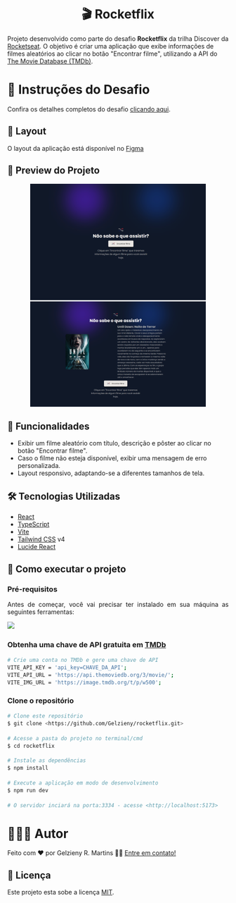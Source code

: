 <h1 align="center"> 🎬 Rocketflix </h1>

<p align="justify">

Projeto desenvolvido como parte do desafio **Rocketflix** da trilha Discover da [Rocketseat](https://www.rocketseat.com.br/). O objetivo é criar uma aplicação que exibe informações de filmes aleatórios ao clicar no botão "Encontrar filme", utilizando a API do [The Movie Database (TMDb)](https://www.themoviedb.org/).
</p>

# 📄 Instruções do Desafio

Confira os detalhes completos do desafio [clicando aqui](https://efficient-sloth-d85.notion.site/Desafio-Rocketflix-5ca1c56b5e52473eb12e8b2bc3ab1b8d).


## 🎨 Layout

O layout da aplicação está disponível no [Figma](<https://www.figma.com/design/8a6SH7S0h35qNktNk7MeVc/Rocketflix-%E2%80%A2-Desafio-Discover--Community---Copy-?node-id=0-1&p=f&t=qHMzLNz0NkeHiUvS-0>)


## 📸 Preview do Projeto

<p align="center">
  <img src=".github/img/home.png" alt="Home do projeto" width="400"/>
  <img src=".github/img/image.png" alt="Home Filme" width="400"/>
</p>

## 🧩 Funcionalidades

* Exibir um filme aleatório com título, descrição e pôster ao clicar no botão "Encontrar filme".
* Caso o filme não esteja disponível, exibir uma mensagem de erro personalizada.
* Layout responsivo, adaptando-se a diferentes tamanhos de tela.

## 🛠️ Tecnologias Utilizadas

- [React](https://react.dev/)
- [TypeScript](https://www.typescriptlang.org/)
- [Vite](https://vitejs.dev/)
- [Tailwind CSS](https://tailwindcss.com/) v4
- [Lucide React](https://lucide.dev/)


## 🚀 Como executar o projeto

### Pré-requisitos

<p align="justify">Antes de começar, você vai precisar ter instalado em sua máquina as seguintes ferramentas:</p>

<a href="https://skillicons.dev">
  <img src="https://skillicons.dev/icons?i=git,nodejs,vite,vscode" />
</a>


### Obtenha uma chave de API gratuita em [TMDb](https://www.themoviedb.org/settings/api)

```bash
# Crie uma conta no TMDb e gere uma chave de API
VITE_API_KEY = 'api_key=CHAVE_DA_API';
VITE_API_URL = 'https://api.themoviedb.org/3/movie/';
VITE_IMG_URL = 'https://image.tmdb.org/t/p/w500';
```	

### Clone o repositório

```bash
# Clone este repositório
$ git clone <https://github.com/Gelzieny/rocketflix.git>

# Acesse a pasta do projeto no terminal/cmd
$ cd rocketflix

# Instale as dependências
$ npm install

# Execute a aplicação em modo de desenvolvimento
$ npm run dev

# O servidor inciará na porta:3334 - acesse <http://localhost:5173>
```

# 🧑🏻‍💻 Autor

Feito com ❤️ por Gelzieny R. Martins 👋🏽 [Entre em contato!](https://www.linkedin.com/in/gelzieny-r-martins-180551106/)

## 📝 Licença

Este projeto esta sobe a licença [MIT](./LICENSE).
